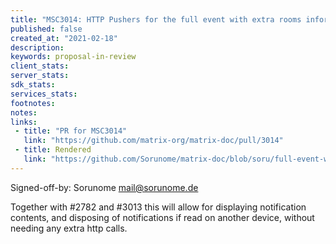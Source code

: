 ```yaml
---
title: "MSC3014: HTTP Pushers for the full event with extra rooms information"
published: false
created_at: "2021-02-18"
description:
keywords: proposal-in-review
client_stats:
server_stats:
sdk_stats:
services_stats:
footnotes:
notes:
links:
 - title: "PR for MSC3014"
   link: "https://github.com/matrix-org/matrix-doc/pull/3014"
 - title: Rendered
   link: "https://github.com/Sorunome/matrix-doc/blob/soru/full-event-with-rooms-push/proposals/3014-full-event-with-rooms-pusher.md"
---
```


Signed-off-by: Sorunome <mail@sorunome.de>

Together with #2782 and #3013 this will allow for displaying notification contents, and disposing of notifications if read on another device, without needing any extra http calls.

